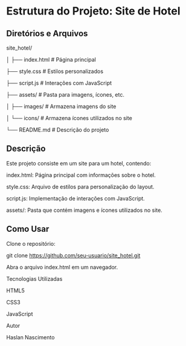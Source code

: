 # Estrutura do Projeto: Site de Hotel

## Diretórios e Arquivos

site_hotel/

│
├── index.html          # Página principal

├── style.css           # Estilos personalizados

├── script.js           # Interações com JavaScript

├── assets/             # Pasta para imagens, ícones, etc.

│   ├── images/         # Armazena imagens do site

│   └── icons/          # Armazena ícones utilizados no site

└── README.md           # Descrição do projeto






## Descrição

Este projeto consiste em um site para um hotel, contendo:

index.html: Página principal com informações sobre o hotel.

style.css: Arquivo de estilos para personalização do layout.

script.js: Implementação de interações com JavaScript.

assets/: Pasta que contém imagens e ícones utilizados no site.

## Como Usar

Clone o repositório:

git clone https://github.com/seu-usuario/site_hotel.git

Abra o arquivo index.html em um navegador.

Tecnologias Utilizadas

HTML5

CSS3

JavaScript

Autor

Haslan Nascimento